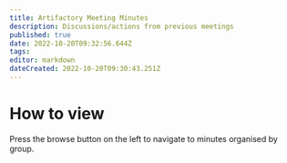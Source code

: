 ```yaml
---
title: Artifactory Meeting Minutes
description: Discussions/actions from previous meetings
published: true
date: 2022-10-20T09:32:56.644Z
tags: 
editor: markdown
dateCreated: 2022-10-20T09:30:43.251Z
---
```


# How to view

Press the browse button on the left to navigate to minutes organised by group.